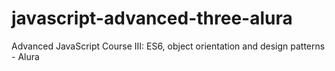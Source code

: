 # javascript-advanced-three-alura
Advanced JavaScript Course III: ES6, object orientation and design patterns - Alura 
